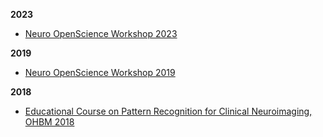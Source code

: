 **2023**

- [Neuro OpenScience Workshop 2023](/Conferences/neuro_openscience_workshop_2023.md)

**2019**

- [Neuro OpenScience Workshop 2019](/Conferences/neuro_openscience_workshop_2019.md)

**2018**

- [Educational Course on Pattern Recognition for Clinical Neuroimaging, OHBM 2018](/Conferences/ohbm_2018.md)
